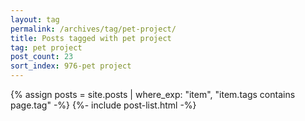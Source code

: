 ```yaml
---
layout: tag
permalink: /archives/tag/pet-project/
title: Posts tagged with pet project
tag: pet project
post_count: 23
sort_index: 976-pet project
---
```

{% assign posts = site.posts | where_exp: "item", "item.tags contains page.tag" -%}
{%- include post-list.html -%}
